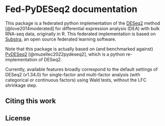 # Fed-PyDESeq2 documentation

This package is a federated python implementation of the
[DESeq2](https://bioconductor.org/packages/release/bioc/html/DESeq2.html) method [@love2014moderated]
for differential expression analysis (DEA) with bulk RNA-seq data, originally in R.
This federated implementation is based on [Substra](https://docs.substra.org/en/stable/), an open source federated
learning software.


Note that this package is actually based on (and benchmarked against) [PyDESeq2](https://github.com/owkin/PyDESeq2/tree/main) [@muzellec2022pydeseq2], which is a python re-implementation of DESeq2.


Currently, available features broadly correspond to the default settings of DESeq2 (v1.34.0) for single-factor and
multi-factor analysis (with categorical or continuous factors) using Wald tests, without the LFC shrinkage step.




## Citing this work

## License
